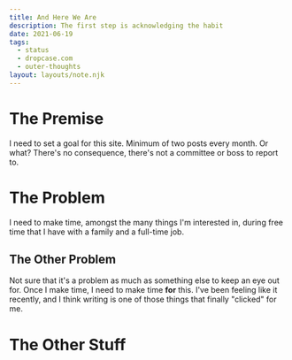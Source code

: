 ```yaml
---
title: And Here We Are
description: The first step is acknowledging the habit
date: 2021-06-19
tags:
  - status
  - dropcase.com
  - outer-thoughts
layout: layouts/note.njk
---
```


# The Premise

I need to set a goal for this site. Minimum of two posts every month. Or what? There's no consequence, there's not a committee or boss to report to.

# The Problem

I need to make time, amongst the many things I'm interested in, during free time that I have with a family and a full-time job.

## The Other Problem

Not sure that it's a problem as much as something else to keep an eye out for. Once I make time, I need to make time __for__ this. I've been feeling like it recently, and I think writing is one of those things that finally "clicked" for me.

# The Other Stuff
